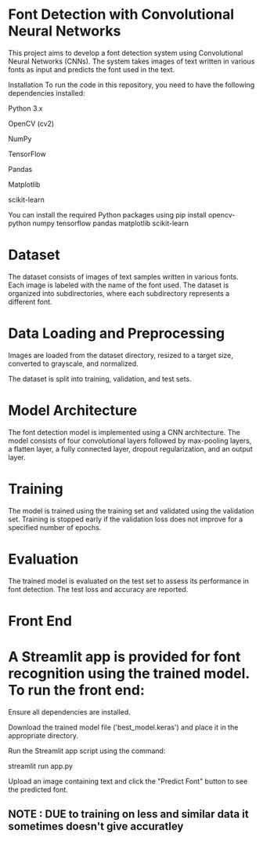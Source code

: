 
# Font Detection with Convolutional Neural Networks

This project aims to develop a font detection system using Convolutional Neural Networks (CNNs). The system takes images of text written in various fonts as input and predicts the font used in the text.

Installation
To run the code in this repository, you need to have the following dependencies installed:

Python 3.x

OpenCV (cv2)

NumPy

TensorFlow

Pandas

Matplotlib

scikit-learn

You can install the required Python packages using pip install opencv-python numpy tensorflow pandas matplotlib scikit-learn

# Dataset

The dataset consists of images of text samples written in various fonts. Each image is labeled with the name of the font used. The dataset is organized into subdirectories, where each subdirectory represents a different font.

# Data Loading and Preprocessing

Images are loaded from the dataset directory, resized to a target size, converted to grayscale, and normalized.

The dataset is split into training, validation, and test sets.

# Model Architecture

The font detection model is implemented using a CNN architecture. The model consists of four convolutional layers followed by max-pooling layers, a flatten layer, a fully connected layer, dropout regularization, and an output layer.

# Training

The model is trained using the training set and validated using the validation set. Training is stopped early if the validation loss does not improve for a specified number of epochs.

# Evaluation

The trained model is evaluated on the test set to assess its performance in font detection. The test loss and accuracy are reported.

# Front End

# A Streamlit app is provided for font recognition using the trained model. To run the front end:

Ensure all dependencies are installed.

Download the trained model file ('best_model.keras') and place it in the appropriate directory.

Run the Streamlit app script using the command:

streamlit run app.py

Upload an image containing text and click the "Predict Font" button to see the predicted font.

##  NOTE : DUE to training on less and similar data it sometimes doesn't give accuratley
